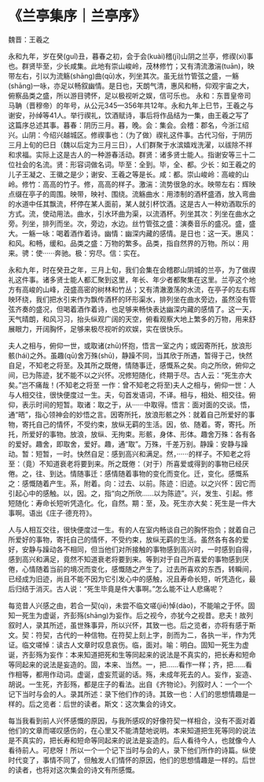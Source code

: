 <link href="../../css/style.css" rel="stylesheet" type="text/css" />

# 《兰亭集序｜兰亭序》

<span class="r">魏晋：王羲之

<div class="p">

永和九年，岁在癸(guǐ)丑，暮春之初，会于会(kuài)稽(jī)山阴之兰亭，修禊(xì)事也。群贤毕至，少长咸集。此地有崇山峻岭，茂林修竹；又有清流激湍(tuān)，映带左右，引以为流觞(shāng)曲(qū)水，列坐其次。虽无丝竹管弦之盛，一觞(shāng)一咏，亦足以畅叙幽情。是日也，天朗气清，惠风和畅，仰观宇宙之大，俯察品类之盛，所以游目骋怀，足以极视听之娱，信可乐也。
<span class="comment">永和：东晋皇帝司马聃（晋穆帝）的年号，从公元345—356年共12年。永和九年上巳节，王羲之与谢安，孙绰等41人。举行禊礼，饮酒赋诗，事后将作品结为一集，由王羲之写了这篇序总述其事。暮春：阴历三月。暮，晚。会：集会。会稽：郡名，今浙江绍兴。山阴：今绍兴越城区。修禊事也：（为了做）禊礼这件事。古代习俗，于阴历三月上旬的巳日（魏以后定为三月三日），人们群聚于水滨嬉戏洗濯，以祓除不祥和求福。实际上这是古人的一种游春活动。群贤：诸多贤士能人。指谢安等三十二位社会的名流。贤：形容词做名词。毕至：全到。毕，全、都。少长：如王羲之的儿子王凝之、王徽之是少；谢安、王羲之等是长。咸：都。崇山峻岭：高峻的山岭。修竹：高高的竹子。修，高高的样子。激湍：流势很急的水。映带左右：辉映点缀在亭子的周围。映带，映衬、围绕。流觞曲水：用漆制的酒杯盛酒，放入弯曲的水道中任其飘流，杯停在某人面前，某人就引杯饮酒。这是古人一种劝酒取乐的方式。流，使动用法。曲水，引水环曲为渠，以流酒杯。列坐其次：列坐在曲水之旁。列坐，排列而坐。次，旁边，水边。丝竹管弦之盛：演奏音乐的盛况。盛，盛大。一觞一咏：喝着酒作着诗。幽情：幽深内藏的感情。是日也：这一天。惠风：和风。和畅，缓和。品类之盛：万物的繁多。品类，指自然界的万物。所以：用来。骋：使······奔驰。极：穷尽。信：实在。</span>

<div class="translation">

永和九年，时在癸丑之年，三月上旬，我们会集在会稽郡山阴城的兰亭，为了做禊礼这件事。诸多贤士能人都汇聚到这里，年长、年少者都聚集在这里。兰亭这个地方有高峻的山峰，茂盛高密的树林和竹丛；又有清澈激荡的水流，在亭子的左右辉映环绕，我们把水引来作为飘传酒杯的环形渠水，排列坐在曲水旁边，虽然没有管弦齐奏的盛况，但喝着酒作着诗，也足够来畅快表达幽深内藏的感情了。这一天，天气晴朗，和风习习，抬头纵观广阔的天空，俯看观察大地上繁多的万物，用来舒展眼力，开阔胸怀，足够来极尽视听的欢娱，实在很快乐。

</div>

夫人之相与，俯仰一世，或取诸(zhū)怀抱，悟言一室之内；或因寄所托，放浪形骸(hái)之外。虽趣(qū)舍万殊(shū)，静躁不同，当其欣于所遇，暂得于己，快然自足，不知老之将至。及其所之既倦，情随事迁，感慨系之矣。向之所欣，俯仰之间，已为陈迹，犹不能不以之兴怀。况修短随化，终期于尽。古人云：“死生亦大矣。”岂不痛哉！(不知老之将至 一作：曾不知老之将至)<span class="comment">夫人之相与，俯仰一世：人与人相交往，很快便度过一生。夫，句首发语词，不译。相与，相处、相交往。俯仰，表示时间的短暂。取诸：取之于，从······中取得。悟言：面对面的交谈。悟，通“晤”，指心领神会的妙悟之言。因寄所托，放浪形骸之外：就着自己所爱好的事物，寄托自己的情怀，不受约束，放纵无羁的生活。因，依、随着。寄，寄托。所托，所爱好的事物。放浪，放纵、无拘束。形骸，身体、形体。趣舍万殊：各有各的爱好。趣舍，即取舍，爱好。趣，通“取”。万殊，千差万别。静躁：安静与躁动。暂：短暂，一时。快然自足：感到高兴和满足。然，······的样子。不知老之将至：（竟）不知道衰老将要到来。所之既倦：（对于）所喜爱或得到的事物已经厌倦。之，往、到达。情随事迁：感情随着事物的变化而变化。迁，变化。感慨系之：感慨随着产生。系，附着。向：过去、以前。陈迹：旧迹。以之兴怀：因它而引起心中的感触。以，因。之，指“向之所欣……以为陈迹”。兴，发生、引起。修短随化：寿命长短听凭造化。化，自然。期：至，及。死生亦大矣：死生是一件大事啊。语出《庄子·德充符》。</span>

<div class="translation">

人与人相互交往，很快便度过一生。有的人在室内畅谈自己的胸怀抱负；就着自己所爱好的事物，寄托自己的情怀，不受约束，放纵无羁的生活。虽然各有各的爱好，安静与躁动各不相同，但当他们对所接触的事物感到高兴时，一时感到自得，感到高兴和满足，竟然不知道衰老将要到来。等到对于自己所喜爱的事物感到厌倦，心情随着当前的境况而变化，感慨随之产生了。过去所喜欢的东西，转瞬间，已经成为旧迹，尚且不能不因为它引发心中的感触，况且寿命长短，听凭造化，最后归结于消灭。古人说：“死生毕竟是件大事啊。”怎么能不让人悲痛呢？

</div>

每览昔人兴感之由，若合一契(qì)，未尝不临文嗟(jiē)悼(dào)，不能喻之于怀。固知一死生为虚诞，齐彭殇(shāng)为妄作。后之视今，亦犹今之视昔。悲夫！故列叙时人，录其所述，虽世殊事异，所以兴怀，其致一也。后之览者，亦将有感于斯文。<span class="comment">契：符契，古代的一种信物。在符契上刻上字，剖而为二，各执一半，作为凭证。临文嗟悼：读古人文章时叹息哀伤。临，面对。喻：明白。固知一死生为虚诞，齐彭殇为妄作：本来知道把死和生等同起来的说法是不真实的，把长寿和短命等同起来的说法是妄造的。固，本来、当然。一，把……看作一样；齐，把……看作相等，都用作动词。虚诞，虚妄荒诞的话。殇，未成年死去的人。妄作，妄造、胡说。一生死，齐彭殇，都是庄子的看法。出自《齐物论》。列叙时人：一个一个记下当时与会的人。录其所述：录下他们作的诗。其致一也：人们的思想情趣是一样的。后之览者：后世的读者。斯文：这次集会的诗文。</span>

<div class="translation">

每当我看到前人兴怀感慨的原因，与我所感叹的好像符契一样相合，没有不面对着他们的文章而嗟叹感伤的，在心里又不能清楚地说明。本来知道把生死等同的说法是不真实的，把长寿和短命等同起来的说法是妄造的。后人看待今人，也就像今人看待前人。可悲呀！所以一个一个记下当时与会的人，录下他们所作的诗篇。纵使时代变了，事情不同了，但触发人们情怀的原因，他们的思想情趣是一样的。后世的读者，也将对这次集会的诗文有所感慨。

</div>


